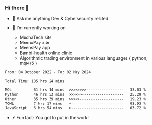 ### Hi there 👋

- 💬 Ask me anything Dev & Cybersecurity related

- 🔭 I’m currently working on 
     - MuchaTech site
     - MeensPay site
     - MeensPay app
     - Bambi-health online clinic
     - Algorithmic trading environment in various languages { python, mql4/5 }

 
<!--START_SECTION:waka-->

```txt
From: 04 October 2022 - To: 02 May 2024

Total Time: 185 hrs 24 mins

MQL          61 hrs 14 mins  >>>>>>>>-----------------   33.03 %
Python       46 hrs 53 mins  >>>>>>-------------------   25.29 %
Other        35 hrs 39 mins  >>>>>--------------------   19.23 %
TOML         7 hrs 17 mins   >------------------------   03.93 %
JavaScript   6 hrs 54 mins   >------------------------   03.72 %
```

<!--END_SECTION:waka-->


- ⚡ Fun fact: You got to put in the work!

<!--
**oswaldmotape/oswaldmotape** is a ✨ _special_ ✨ repository because its `README.md` (this file) appears on your GitHub profile.

Here are some ideas to get you started:

- 🔭 I’m currently working on ...
- 🌱 I’m currently learning ...
- 👯 I’m looking to collaborate on ...
- 🤔 I’m looking for help with ...
- 💬 Ask me about ...
- 📫 How to reach me: ...
- 😄 Pronouns: ...
- ⚡ Fun fact: ...
-->
